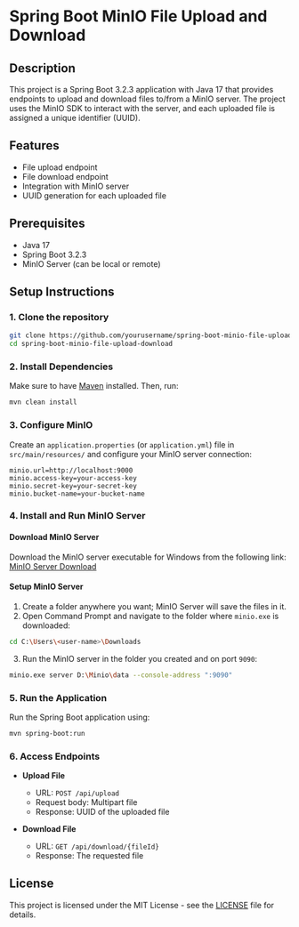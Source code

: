 # Spring Boot MinIO File Upload and Download

## Description

This project is a Spring Boot 3.2.3 application with Java 17 that provides endpoints to upload and download files to/from a MinIO server. The project uses the MinIO SDK to interact with the server, and each uploaded file is assigned a unique identifier (UUID).

## Features
- File upload endpoint
- File download endpoint
- Integration with MinIO server
- UUID generation for each uploaded file

## Prerequisites
- Java 17
- Spring Boot 3.2.3
- MinIO Server (can be local or remote)

## Setup Instructions

### 1. Clone the repository
```bash
git clone https://github.com/yourusername/spring-boot-minio-file-upload-download.git
cd spring-boot-minio-file-upload-download
```

### 2. Install Dependencies
Make sure to have [Maven](https://maven.apache.org/install.html) installed. Then, run:

```bash
mvn clean install
```

### 3. Configure MinIO
Create an `application.properties` (or `application.yml`) file in `src/main/resources/` and configure your MinIO server connection:

```properties
minio.url=http://localhost:9000
minio.access-key=your-access-key
minio.secret-key=your-secret-key
minio.bucket-name=your-bucket-name
```

### 4. Install and Run MinIO Server
#### Download MinIO Server
Download the MinIO server executable for Windows from the following link:
[MinIO Server Download](https://dl.min.io/server/minio/release/windows-amd64/minio.exe)

#### Setup MinIO Server
1. Create a folder anywhere you want; MinIO Server will save the files in it.
2. Open Command Prompt and navigate to the folder where `minio.exe` is downloaded:

```bash
cd C:\Users\<user-name>\Downloads
```

3. Run the MinIO server in the folder you created and on port `9090`:

```bash
minio.exe server D:\Minio\data --console-address ":9090"
```

### 5. Run the Application
Run the Spring Boot application using:

```bash
mvn spring-boot:run
```

### 6. Access Endpoints

- **Upload File**
  - URL: `POST /api/upload`
  - Request body: Multipart file
  - Response: UUID of the uploaded file

- **Download File**
  - URL: `GET /api/download/{fileId}`
  - Response: The requested file

## License

This project is licensed under the MIT License - see the [LICENSE](LICENSE) file for details.
